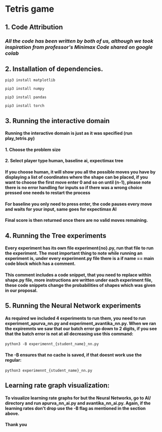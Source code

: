 # Tetris game

## 1. Code Attribution

### _All the code has been written by both of us, although we took inspiration from professor's Minimax Code shared on google colab_

## 2. Installation of dependencies.

``` 
pip3 install matplotlib
 
pip3 install numpy

pip3 install pandas

pip3 install torch
```

## 3. Running the interactive domain

#### Running the interactive domain is just as it was specified (run play_tetris.py)
#### 1. Choose the problem size
#### 2. Select player type human, baseline ai, expectimax tree
#### If you choose human, it will show you all the possible moves you have by displaying a list of coordinates where the shape can be placed, if you want to choose the first move enter 0 and so on until (n-1), please note there is no error handling for inputs so if there was a wrong choice pressed one needs to restart the process
#### For baseline you only need to press enter, the code pauses every move and waits for your input, same goes for expectimax AI

#### Final score is then returned once there are no valid moves remaining.

## 4. Running the Tree experiments

#### Every experiment has its own file experiment{no}.py, run that file to run the experiment. The most important thing to note while running an experiment is, under every experiment.py file there is a if __name__ == main code block which has a comment.

#### This comment includes a code snippet, that you need to replace within shape.py file, more instructions are written under each experiment file, these code snippets change the probabilities of shapes which was given in our proposal.

## 5. Running the Neural Network experiments

#### As required we included 4 experiments to run them, you need to run experiment_apurva_nn.py and experiment_avantika_nn.py. When we ran the expiremnts we saw that our batch error go down to 2 digits, if you see that the batch error is not at all decreasing use this command:

```
python3 -B experimennt_{student_name}_nn.py
```

#### The -B ensures that no cache is saved, if that doesnt work use the regular:

```
python3 experimennt_{student_name}_nn.py
```

## Learning rate graph visualization:

#### To visualize learning rate graphs for but the Neural Networks, go to AI/ directory and run  apurva_nn_ai.py and avantika_nn_ai.py. Again, if the learning rates don't drop use the -B flag as mentioned in the section above.

#### Thank you


